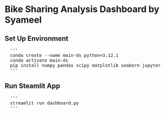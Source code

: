 # Bike Sharing Analysis Dashboard by Syameel

## Set Up Environment
<pre>
  '''
  conda create --name main-ds python=3.12.1
  conda activate main-ds
  pip install numpy pandas scipy matplotlib seaborn jupyter streamlit babel
  '''
</pre>


## Run Steamlit App
<pre>
  '''
  streamlit run dashboard.py
  '''
</pre>

